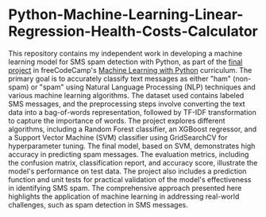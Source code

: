 # Python-Machine-Learning-Linear-Regression-Health-Costs-Calculator
This repository contains my independent work in developing a machine learning model for SMS spam detection with Python, as part of the [final project](https://www.freecodecamp.org/learn/machine-learning-with-python/machine-learning-with-python-projects/neural-network-sms-text-classifier) in freeCodeCamp's [Machine Learning with Python](https://www.freecodecamp.org/learn/machine-learning-with-python/#machine-learning-with-python-projects) curriculum. The primary goal is to accurately classify text messages as either "ham" (non-spam) or "spam" using Natural Language Processing (NLP) techniques and various machine learning algorithms. The dataset used contains labeled SMS messages, and the preprocessing steps involve converting the text data into a bag-of-words representation, followed by TF-IDF transformation to capture the importance of words. The project explores different algorithms, including a Random Forest classifier, an XGBoost regressor, and a Support Vector Machine (SVM) classifier using GridSearchCV for hyperparameter tuning. The final model, based on SVM, demonstrates high accuracy in predicting spam messages. The evaluation metrics, including the confusion matrix, classification report, and accuracy score, illustrate the model's performance on test data. The project also includes a prediction function and unit tests for practical validation of the model's effectiveness in identifying SMS spam. The comprehensive approach presented here highlights the application of machine learning in addressing real-world challenges, such as spam detection in SMS messages.
